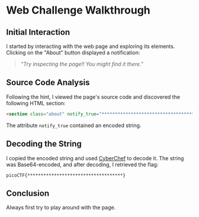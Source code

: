 # Web Challenge Walkthrough

## Initial Interaction
I started by interacting with the web page and exploring its elements. Clicking on the "About" button displayed a notification:

> *"Try inspecting the page!! You might find it there."*

## Source Code Analysis
Following the hint, I viewed the page's source code and discovered the following HTML section:

```html
<section class="about" notify_true="**********************************************">
```

The attribute `notify_true` contained an encoded string.

## Decoding the String
I copied the encoded string and used [CyberChef](https://gchq.github.io/CyberChef/) to decode it. The string was Base64-encoded, and after decoding, I retrieved the flag:

```plaintext
picoCTF{************************************}
```

## Conclusion
Always first try to play around with the page.

